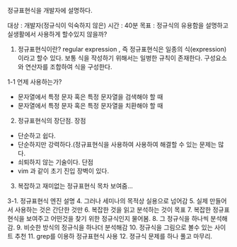 

정규표현식을 개발자에 설명하다.

대상 : 개발자(정규식이 익숙하지 않은)
시간 : 40분
목표 : 정규식의 유용함을 설명하고 실생활에서 사용하게 할수있지 않을까?



1. 정규표현식이란?
regular expression , 즉 정규표현식은 일종의 식(expression)이라고 할수 있다.
보통 식을 작성하기 위해서는 일벙한 규칙이 존재한다.
구성요소와 연산자를 조합하여 식을 구성한다.

1-1 언제 사용하는가?
- 문자열에서 특정 문자 혹은 특정 문자열을 검색해야 할 때
- 문자열에서 특정 문자 혹은 특정 문자열을 치환해야 할 때

2. 정규표현식의 장단점.
장점
- 단순하고 쉽다.
- 단순하지만 강력하다.(정규표현식을 사용하여 사용하여 해결할 수 있는 문제는 많다.
- 쇠퇴하지 않는 기술이다.
단점
- vim 과 같이 초기 진입 장벽이 있다.

3. 복잡하고 재미없는 정규표현식 목차 보여줌...


3-1. 정규표현식 엔진 설명
4. 그러나 세미나의 목적상 실용으로 넘어감
5. 실제 만들어서 사용하는 것은 간단한 것만
6. 복잡한 것을 읽고 분석하는 것이 목표
7. 복잡한 정규표현식을 보여주고 어떤것을 찾기 위한 정규식인지 물어봄.
8. 그 정규식을 하나씩 분석해감.
9. 비슷한 방식의 정규식을 하나더 분석해감
10. 정규식을 그림으로 볼수 있는 사이트 추천
11. grep를 이용하 정규표현식 사용
12. 졍규식 문제를 하나 풀고 마무리.
